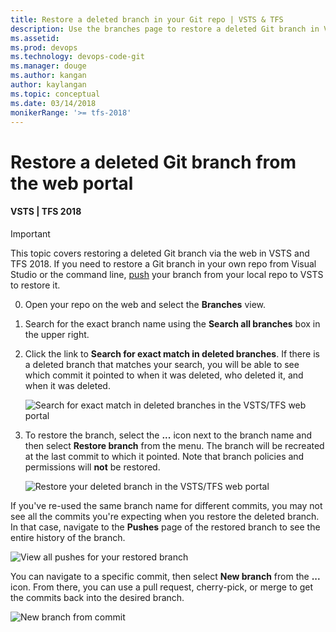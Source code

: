 ```yaml
---
title: Restore a deleted branch in your Git repo | VSTS & TFS
description: Use the branches page to restore a deleted Git branch in VSTS or Team Foundation Server
ms.assetid:
ms.prod: devops
ms.technology: devops-code-git 
ms.manager: douge
ms.author: kangan
author: kaylangan
ms.topic: conceptual
ms.date: 03/14/2018
monikerRange: '>= tfs-2018'
---
```



# Restore a deleted Git branch from the web portal

#### VSTS | TFS 2018

>[!IMPORTANT]
> This topic covers restoring a deleted Git branch via the web in VSTS and TFS 2018.
If you need to restore a Git branch in your own repo from Visual Studio or the command line,
[push](tutorial/pushing.md) your branch from your local repo to VSTS to restore it. 

0. Open your repo on the web and select the **Branches** view.

0. Search for the exact branch name using the **Search all branches** box in the upper right.

0. Click the link to **Search for exact match in deleted branches**.
If there is a deleted branch that matches your search, you will be able to see which commit it pointed to when it was deleted,
who deleted it, and when it was deleted.

    ![Search for exact match in deleted branches in the VSTS/TFS web portal](_img/branches/search_deleted_branches.png)

0. To restore the branch, select the **...** icon next to the branch name and then select **Restore branch** from the menu.
The branch will be recreated at the last commit to which it pointed.
Note that branch policies and permissions will **not** be restored.

    ![Restore your deleted branch in the VSTS/TFS web portal](_img/branches/restore_deleted_branch.png)

If you've re-used the same branch name for different commits, you may not see all the commits you're expecting when you restore the deleted branch. In that case, navigate to the **Pushes** page of the restored branch to see the entire history of the branch.

![View all pushes for your restored branch](_img/branches/restore_deleted_branch_pushes.png)

You can navigate to a specific commit, then select **New branch** from the **...** icon.
From there, you can use a pull request, cherry-pick, or merge to get the commits back into the desired branch.

![New branch from commit](_img/branches/deleted_branch_new_branch_from_commit.png)


